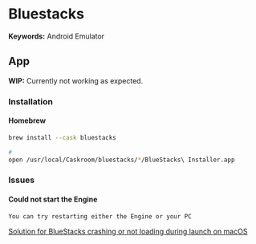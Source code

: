 # Bluestacks

**Keywords:** Android Emulator

<!--
ldplayer.net
-->

## App

**WIP:** Currently not working as expected.

### Installation

#### Homebrew

```sh
brew install --cask bluestacks

#
open /usr/local/Caskroom/bluestacks/*/BlueStacks\ Installer.app
```

### Issues

#### Could not start the Engine

```log
You can try restarting either the Engine or your PC
```

[Solution for BlueStacks crashing or not loading during launch on macOS](https://support.bluestacks.com/hc/en-us/articles/360025314371-Solution-for-BlueStacks-stuck-crashing-during-boot-on-Mac-OS)

